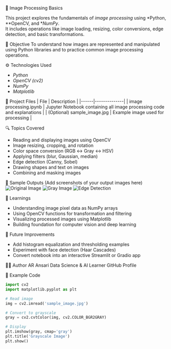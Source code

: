🧠 Image Processing Basics

This project explores the fundamentals of *image processing* using *Python, **OpenCV, and **NumPy*.  
It includes operations like image loading, resizing, color conversions, edge detection, and basic transformations.


🎯 Objective
To understand how images are represented and manipulated using Python libraries and to practice common image processing operations.


⚙ Technologies Used
- *Python*
- *OpenCV (cv2)*
- *NumPy*
- *Matplotlib*


📁 Project Files
| File | Description |
|------|--------------|
| image processing.ipynb | Jupyter Notebook containing all image processing code and explanations |
| (Optional) sample_image.jpg | Example image used for processing |


🔍 Topics Covered
- Reading and displaying images using OpenCV  
- Image resizing, cropping, and rotation  
- Color space conversion (RGB ↔ Gray ↔ HSV)  
- Applying filters (blur, Gaussian, median)  
- Edge detection (Canny, Sobel)  
- Drawing shapes and text on images  
- Combining and masking images


📸 Sample Outputs
(Add screenshots of your output images here)
    ![Original Image](original.png)
    ![Gray Image](gray.png)
    ![Edge Detection](edges.png)

🧠 Learnings
- Understanding image pixel data as NumPy arrays
- Using OpenCV functions for transformation and filtering
- Visualizing processed images using Matplotlib
- Building foundation for computer vision and deep learning


🔮 Future Improvements
- Add histogram equalization and thresholding examples
- Experiment with face detection (Haar Cascades)
- Convert notebook into an interactive Streamlit or Gradio app

👨‍💻 Author
AR Ansari
Data Science & AI Learner
GitHub Profile


🧩 Example Code
```python
import cv2
import matplotlib.pyplot as plt

# Read image
img = cv2.imread('sample_image.jpg')

# Convert to grayscale
gray = cv2.cvtColor(img, cv2.COLOR_BGR2GRAY)

# Display
plt.imshow(gray, cmap='gray')
plt.title('Grayscale Image')
plt.show()







